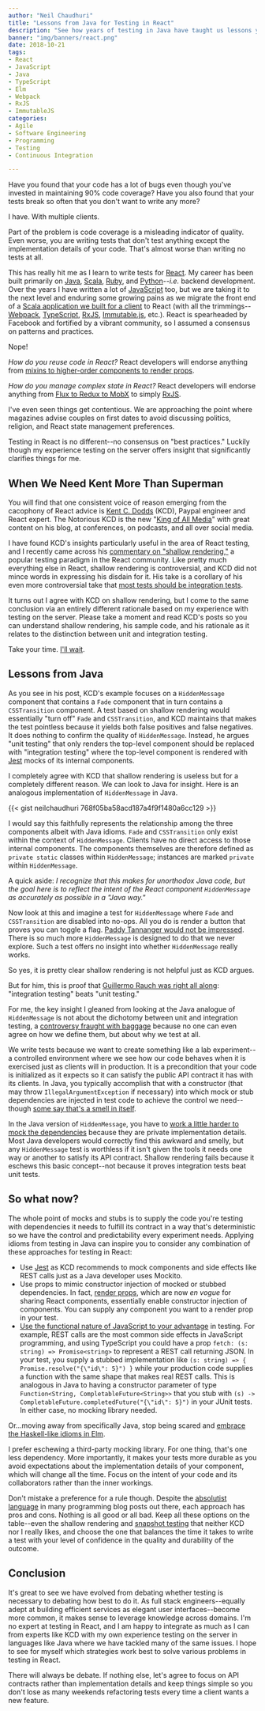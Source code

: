 ```yaml
---
author: "Neil Chaudhuri"
title: "Lessons from Java for Testing in React"
description: "See how years of testing in Java have taught us lessons you can apply to improve your testing in React."
banner: "img/banners/react.png"
date: 2018-10-21
tags:
- React
- JavaScript
- Java
- TypeScript
- Elm
- Webpack
- RxJS
- ImmutableJS
categories: 
- Agile
- Software Engineering
- Programming
- Testing
- Continuous Integration

---
```


Have you found that your code has a lot of bugs even though you've invested in maintaining 90% code coverage? Have you also
found that your tests break so often that you don't want to write any more?

I have. With multiple clients.

Part of the problem is code coverage is a misleading indicator of quality. Even worse, you are writing tests
that don't test anything except the implementation details of your code. That's almost worse than writing no tests
at all.

This has really hit me as I learn to write tests for [React](/tags/react). My career has been built primarily on [Java](/tags/java), 
[Scala](/tags/scala), [Ruby](/tags/ruby), and [Python](/tags/python)--*i.e.* backend development.
Over the years I have written a lot of [JavaScript](/tags/javascript) too, but we are taking it to the next level and enduring some growing pains as 
we migrate the front end of a [Scala application we built for a client](/blog/2018/08/10/welcoming-ninaday/) to React 
(with all the trimmings--[Webpack](/tags/webpack), [TypeScript](/tags/typescript), [RxJS](/tags/rxjs), [Immutable.js](/tags/immutablejs), etc.). 
React is spearheaded by Facebook and fortified by a vibrant community, so I assumed a consensus on patterns and practices. 

Nope!

*How do you reuse code in React?*
React developers will endorse anything from  [mixins to higher-order components to render props](https://www.richardkotze.com/coding/hoc-vs-render-props-react).

*How do you manage complex state in React?*
React developers will endorse anything from 
[Flux to Redux to MobX](https://codeburst.io/mobx-vs-redux-with-react-a-noobs-comparison-and-questions-382ba340be09) to 
simply [RxJS](https://news.ycombinator.com/item?id=15625858).

I've even seen things get contentious. We are approaching the point where magazines advise couples on first dates 
to avoid discussing politics, religion, and React state management preferences.

Testing in React is no different--no consensus on "best practices." Luckily though my experience testing on the server 
offers insight that significantly clarifies things for me.

## When We Need Kent More Than Superman

You will find that one consistent voice of reason emerging from the cacophony of React advice is 
[Kent C. Dodds](https://blog.kentcdodds.com/) (KCD), Paypal engineer and React expert. The Notorious KCD is 
the new "[King of All Media](https://en.wikipedia.org/wiki/Howard_Stern)" with great content on his blog, at conferences,
on podcasts, and all over social media. 

I have found KCD's insights particularly useful in the area of React testing, and I recently came across his 
[commentary on "shallow rendering,"](https://blog.kentcdodds.com/why-i-never-use-shallow-rendering-c08851a68bb7) a popular 
testing paradigm in the React community. Like pretty much everything else in React, shallow rendering is controversial, 
and KCD did not mince words in expressing his disdain for it. His take is a corollary of his even more controversial take that 
[most tests should be integration tests](https://blog.kentcdodds.com/write-tests-not-too-many-mostly-integration-5e8c7fff591c).

It turns out I agree with KCD on shallow rendering, but I come to the same conclusion via an entirely different rationale 
based on my experience with testing on the server. Please take a moment and read KCD's posts so you can understand shallow 
rendering, his sample code, and his rationale as it relates to the distinction between unit and integration testing.

Take your time. [I'll wait](https://www.youtube.com/watch?v=E3iVVCttwPw).

## Lessons from Java

As you see in his post, KCD's example focuses on a `HiddenMessage` component that contains a `Fade` component that in turn
contains a `CSSTransition` component. A test based on shallow rendering would essentially "turn off" `Fade` and 
`CSSTransition`, and KCD maintains that makes the test pointless because it yields both false positives and false negatives.
It does nothing to confirm the quality of `HiddenMessage`. Instead, he argues "unit testing" that only
renders the top-level component should be 
replaced with "integration testing" where the top-level component is rendered with [Jest](https://jestjs.io/en/)
mocks of its internal components.

I completely agree with KCD that shallow rendering is useless but for a completely different reason. We can look to Java
for insight. Here is an analogous implementation of `HiddenMessage` in Java.

{{< gist neilchaudhuri 768f05ba58acd187a4f9f1480a6cc129 >}}

I would say this faithfully represents the relationship among the three components albeit with Java idioms. `Fade` and 
`CSSTransition` only exist within the context of `HiddenMessage`. Clients have no direct access to those internal components.
The components themselves are therefore defined as `private static` classes within `HiddenMessage`; instances are marked `private` 
within `HiddenMessage`. 

A quick aside: *I recognize that this makes for unorthodox Java code, but the goal here is to reflect the intent of the
React component `HiddenMessage` as accurately as possible in a "Java way."* 

Now look at this and imagine a test for `HiddenMessage` where `Fade` and `CSSTransition` are disabled into no-ops. All you do is render
a button that proves you can toggle a flag. [Paddy Tannanger would not be impressed](http://i.qkme.me/3q4n8o.jpg). 
There is so much more `HiddenMessage` is designed to do that we never explore. Such a test offers no insight into 
whether `HiddenMessage` really works.
 
So yes, it is pretty clear shallow rendering is not helpful just as KCD argues.

But for him, this is proof that [Guillermo Rauch was right all along](https://twitter.com/rauchg/status/807626710350839808): 
"integration testing" beats "unit testing."

For me, the key insight I gleaned from looking at the Java analogue of `HiddenMessage` is not about the dichotomy 
between unit and integration testing, a 
[controversy fraught with baggage](https://stackoverflow.com/questions/4904096/whats-the-difference-between-unit-functional-acceptance-and-integration-test/4904533#4904533)
because no one can even agree on how we define them, but about why we test at all. 

We write tests because we want to create something like a lab experiment--a controlled environment where we see how our code
behaves when it is exercised just as clients will in production. It is a precondition that your code is initialized
as it expects so it can satisfy the public API contract it has with its clients. In Java, you typically accomplish that
with a constructor (that may throw `IllegalArgumentException` if necessary) into which mock or stub dependencies are injected 
in test code to achieve the control we need--though [some say that's a smell in itself](https://www.youtube.com/watch?v=EaxDl5NPuCA). 

In the Java version of `HiddenMessage`, you have to 
[work a little harder to mock the dependencies](https://stackoverflow.com/questions/36173947/mockito-mock-private-field-initialization) 
because they are private implementation details. Most Java developers would correctly find this awkward and smelly, but any
`HiddenMessage` test is worthless if it isn't given the tools it needs one way or another to satisfy its API contract. 
Shallow rendering fails because it eschews this basic concept--not because it proves
integration tests beat unit tests.

## So what now?

The whole point of mocks and stubs is to supply the code you're testing with dependencies it needs to fulfill its contract 
in a way that's deterministic so we have the control and predictability every experiment needs. Applying idioms from testing 
in Java can inspire you to consider any combination of these approaches for testing in React:

* Use [Jest](https://jestjs.io/) as KCD recommends to mock components and side effects like REST calls just as a Java 
developer uses Mockito.
* Use props to mimic constructor injection of mocked or stubbed dependencies. In fact, [render props](https://reactjs.org/docs/render-props.html), 
which are now *en vogue* for sharing React components, essentially enable constructor injection of components. You can supply
any component you want to a render prop in your test. 
* [Use the functional nature of JavaScript to your advantage](/blog/2018/09/18/the-business-case-for-functional-programming/) in testing.
For example, REST calls are the most common side effects in JavaScript programming, 
and using TypeScript you could have a prop `fetch: (s: string) => Promise<string>` to represent a REST call returning JSON.
In your test, you supply a stubbed implementation like `(s: string) => { Promise.resolve("{\"id\": 5}") }` while your 
production code supplies a function with the same shape that makes real REST calls. This is analogous in Java to having a 
constructor parameter of type `Function<String, CompletableFuture<String>>` that you stub with 
`(s) -> CompletableFuture.completedFuture("{\"id\": 5}")` in your JUnit tests. In either case, no mocking library needed.

Or...moving away from specifically Java, stop being scared and 
[embrace the Haskell-like idioms in Elm](https://package.elm-lang.org/packages/ryanolsonx/elm-mock-http/latest/).

I prefer eschewing a third-party mocking library. For one thing, that's one less 
dependency. More importantly, it makes your tests more durable as you avoid expectations about the implementation details
of your component, which will change all the time. Focus on the intent of your code and its collaborators rather than the inner workings.

Don't mistake a preference for a rule though. Despite the [absolutist language](https://www.youtube.com/watch?v=wgpytjlW5wU) 
in many programming blog posts out there, each approach has pros and cons. Nothing is all good or all bad. Keep all
these options on the table--even the shallow rendering and [snapshot testing](https://jestjs.io/docs/en/snapshot-testing) that neither KCD nor I really likes, 
and choose the one that balances the time it takes to write a test with your level of confidence in the quality and durability of the outcome.


## Conclusion

It's great to see we have evolved from debating whether testing is necessary to debating how best to do it. As full stack
engineers--equally adept at building efficient services as elegant user interfaces--become more common, it makes sense
to leverage knowledge across domains. I'm no expert at testing in React, and I am happy to integrate as much as I can from
experts like KCD with my own experience testing on the server in languages like Java where we have tackled many of the same
issues. I hope to see for myself which strategies work best to solve various problems in testing in React. 

There will always be debate. If nothing else, let's agree to focus on API contracts rather than implementation details and 
keep things simple so you don't lose as many weekends refactoring tests every time a client wants a new feature.

